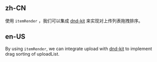 ## zh-CN

使用 `itemRender` ，我们可以集成 [dnd-kit](https://github.com/clauderic/dnd-kit) 来实现对上传列表拖拽排序。

## en-US

By using `itemRender`, we can integrate upload with [dnd-kit](https://github.com/clauderic/dnd-kit) to implement drag sorting of uploadList.
